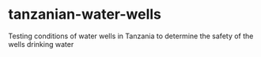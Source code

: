 # tanzanian-water-wells
Testing conditions of water wells in Tanzania to determine the safety of the wells drinking water
